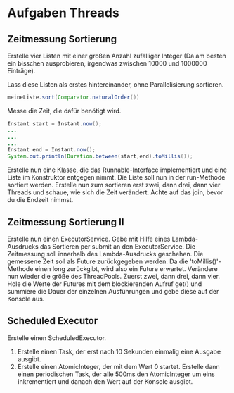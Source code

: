 # Aufgaben Threads

## Zeitmessung Sortierung
Erstelle vier Listen mit einer großen Anzahl zufälliger Integer
(Da am besten ein bisschen ausprobieren, irgendwas zwischen 10000 und 1000000 Einträge).

Lass diese Listen als erstes hintereinander, ohne Parallelisierung sortieren.
```java
meineListe.sort(Comparator.naturalOrder())
```

Messe die Zeit, die dafür benötigt wird.
```java
Instant start = Instant.now();
...
...
...
Instant end = Instant.now();
System.out.println(Duration.between(start,end).toMillis());
```

Erstelle nun eine Klasse, die das Runnable-Interface implementiert und eine Liste im Konstruktor entgegen nimmt.
Die Liste soll nun in der run-Methode sortiert werden.
Erstelle nun zum sortieren erst zwei, dann drei, dann vier Threads und schaue, wie sich die Zeit verändert.
Achte auf das join, bevor du die Endzeit nimmst.

## Zeitmessung Sortierung II
Erstelle nun einen ExecutorService.
Gebe mit Hilfe eines Lambda-Ausdrucks das Sortieren per submit an den ExecutorService.
Die Zeitmessung soll innerhalb des Lambda-Ausdrucks geschehen. Die gemessene Zeit soll als Future zurückgegeben werden.
Da die 'toMillis()'-Methode einen long zurückgibt, wird also ein Future<Long> erwartet.
Verändere nun wieder die größe des ThreadPools. Zuerst zwei, dann drei, dann vier.
Hole die Werte der Futures mit dem blockierenden Aufruf get() und 
summiere die Dauer der einzelnen Ausführungen und gebe diese auf der Konsole aus.

## Scheduled Executor
Erstelle einen ScheduledExecutor.

1. Erstelle einen Task, der erst nach 10 Sekunden einmalig eine Ausgabe ausgibt.
2. Erstelle einen AtomicInteger, der mit dem Wert 0 startet. Erstelle dann einen periodischen Task, der alle 500ms den
AtomicInteger um eins inkrementiert und danach den Wert auf der Konsole ausgibt.


